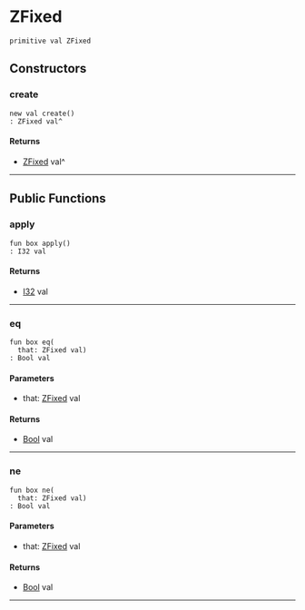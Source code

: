 # ZFixed

```pony
primitive val ZFixed
```

## Constructors

### create

```pony
new val create()
: ZFixed val^
```

#### Returns

* [ZFixed](.-compression-ZFixed) val^

---

## Public Functions

### apply

```pony
fun box apply()
: I32 val
```

#### Returns

* [I32](builtin-I32) val

---

### eq

```pony
fun box eq(
  that: ZFixed val)
: Bool val
```
#### Parameters

*   that: [ZFixed](.-compression-ZFixed) val

#### Returns

* [Bool](builtin-Bool) val

---

### ne

```pony
fun box ne(
  that: ZFixed val)
: Bool val
```
#### Parameters

*   that: [ZFixed](.-compression-ZFixed) val

#### Returns

* [Bool](builtin-Bool) val

---

